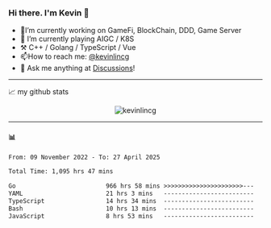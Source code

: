 ### Hi there. I'm Kevin 👋

- 🔭I’m currently working on GameFi, BlockChain, DDD, Game Server
- 🌱 I’m currently playing AIGC / K8S
-   :hammer_and_pick: C++ / Golang / TypeScript / Vue
- 📫How to reach me: [@kevinlincg](https://twitter.com/kevinlincg) 
-   :thought_balloon: Ask me anything at [Discussions](https://github.com/kevinlincg/kevinlincg/issues/new)!

---

📈 my github stats

<p align="center"> <img src="https://github-readme-stats-ouuan.vercel.app/api?username=kevinlincg&theme=dark&show_icons=true&count_private=true" alt="kevinlincg" />

---

#### :bar_chart: 

<!--START_SECTION:waka-->

```txt
From: 09 November 2022 - To: 27 April 2025

Total Time: 1,095 hrs 47 mins

Go                         966 hrs 58 mins >>>>>>>>>>>>>>>>>>>>>>---   88.24 %
YAML                       21 hrs 3 mins   -------------------------   01.92 %
TypeScript                 14 hrs 34 mins  -------------------------   01.33 %
Bash                       10 hrs 13 mins  -------------------------   00.93 %
JavaScript                 8 hrs 53 mins   -------------------------   00.81 %
```

<!--END_SECTION:waka-->
